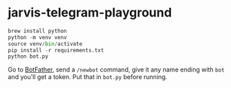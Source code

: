 # jarvis-telegram-playground

```python
brew install python
python -m venv venv
source venv/bin/activate
pip install -r requirements.txt
python bot.py
```

Go to [BotFather](https://t.me/BotFather), send a `/newbot` command, give it any name ending with `bot` and you'll get a token. Put that in `bot.py` before running.

